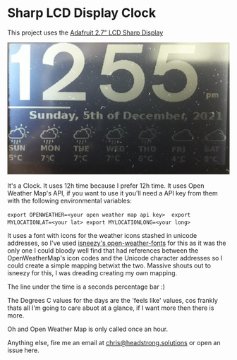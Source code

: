 # Sharp LCD Display Clock

This project uses the [Adafruit 2.7" LCD Sharp Display](https://shop.pimoroni.com/products/adafruit-sharp-memory-display-breakout-2-7-400x240-monochrome)

![Screen Display](Sharp_screen.png)

It's a Clock.
It uses 12h time because I prefer 12h time.
It uses Open Weather Map's API, if you want to use it you'll need a API key from them with the following environmental variables:

`
export OPENWEATHER=<your open weather map api key> 
export MYLOCATIONLAT=<your lat>
export MYLOCATIONLONG=<your long>
`

It uses a font with icons for the weather icons stashed in unicode addresses, so I've used [isneezy's open-weather-fonts](https://github.com/isneezy/open-weather-icons) for this as it was the only one I could bloody well find that had references between the OpenWeatherMap's icon codes and the Unicode character addresses so I could create a simple mapping betwixt the two. 
Massive shouts out to isneezy for this, I was dreading creating my own mapping.

The line under the time is a seconds percentage bar :)

The Degrees C values for the days are the 'feels like' values, cos frankly thats all I'm going to care abuot at a glance, if I want more then there is more.

Oh and Open Weather Map is only called once an hour.

Anything else, fire me an email at [chris@headstrong.solutions](chris@headstrong.solutions) or open an issue here.